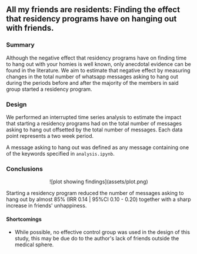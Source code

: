 ## All my friends are residents: Finding the effect that residency programs have on hanging out with friends.

### Summary
Although the negative effect that residency programs have on finding time to hang out with your homies is well known, only anecdotal evidence can be found in the literature. We aim to estimate that negative effect by measuring changes in the total number of whatsapp messages asking to hang out during the periods before and after the majority of the members in said group started a residency program.

### Design
We performed an interrupted time series analysis to estimate the impact that starting a residency programs had on the total number of messages asking to hang out offsetted by the total number of messages. Each data point represents a two week period.

A message asking to hang out was defined as any message containing one of the keywords specified in `analysis.ipynb`.

### Conclusions

<p align="center"> 
![plot showing findings](assets/plot.png)
</p>

Starting a residency program reduced the number of messages asking to hang out by almost 85% (IRR 0.14 | 95%CI 0.10 - 0.20) together with a sharp increase in friends' unhappiness.

#### Shortcomings
- While possible, no effective control group was used in the design of this study, this may be due do to the author's lack of friends outside the medical sphere.

